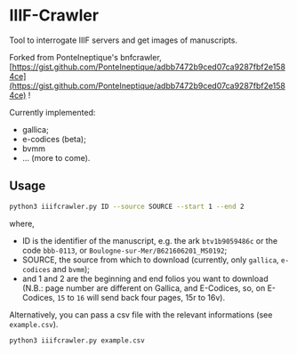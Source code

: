 # IIIF-Crawler

Tool to interrogate IIIF servers and get images of manuscripts.

Forked from PonteIneptique's bnfcrawler, [https://gist.github.com/PonteIneptique/adbb7472b9ced07ca9287fbf2e1584ce](https://gist.github.com/PonteIneptique/adbb7472b9ced07ca9287fbf2e1584ce) !

Currently implemented:

- gallica;
- e-codices (beta);
- bvmm
- … (more to come).

## Usage

```bash
python3 iiifcrawler.py ID --source SOURCE --start 1 --end 2
```

where, 

- ID is the identifier of the manuscript, e.g. the ark `btv1b9059486c` or the code `bbb-0113`, or `Boulogne-sur-Mer/B621606201_MS0192`;
- SOURCE, the source from which to download (currently, only `gallica`, `e-codices` and `bvmm`); 
- and 1 and 2 are the beginning and end folios you want to download (N.B.: page number are different on Gallica, and E-Codices, so, on E-Codices, `15` to `16` will send back four pages, 15r to 16v).

Alternatively, you can pass a csv file with the relevant informations (see `example.csv`).

```bash
python3 iiifcrawler.py example.csv
```

